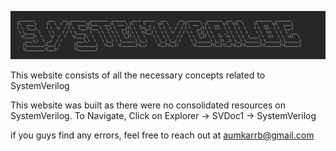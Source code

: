                                                                                                                                          
                                                                                                                                         

                                                                                                      
                                                                                                                                                
                                                                                                                                                
![alt text](image-1.png)












This website consists of all the necessary concepts related to SystemVerilog

 This website was built as there were no consolidated resources on SystemVerilog. To Navigate, Click on Explorer -> SVDoc1 -> SystemVerilog


if you guys find any errors, feel free to reach out at aumkarrb@gmail.com